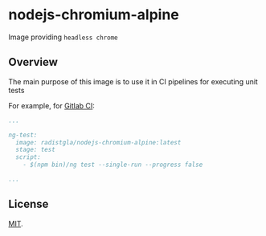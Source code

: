# nodejs-chromium-alpine

Image providing `headless chrome`

## Overview

The main purpose of this image is to use it in CI pipelines for executing unit tests

For example, for [Gitlab CI](https://about.gitlab.com/features/gitlab-ci-cd/):

```yaml
...

ng-test:
  image: radistgla/nodejs-chromium-alpine:latest
  stage: test
  script:
    - $(npm bin)/ng test --single-run --progress false

...
```

## License

[MIT](https://github.com/radistgla/nodejs-chromium-alpine/blob/master/LICENSE).
